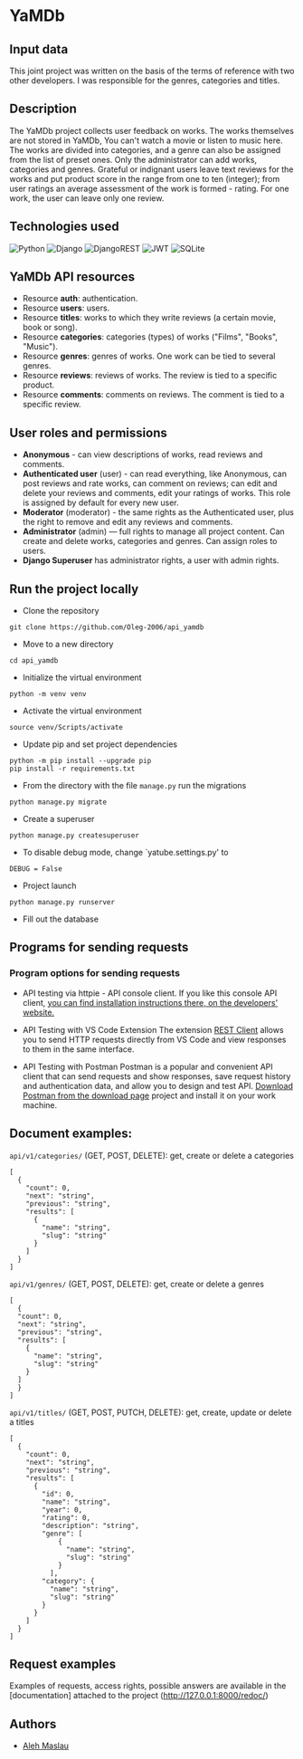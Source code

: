 #  YaMDb

## Input data
This joint project was written on the basis of the terms of reference with two other developers.
I was responsible for the genres, categories and titles.

## Description
The YaMDb project collects user feedback on works. The works themselves are not stored in YaMDb,
You can't watch a movie or listen to music here.
The works are divided into categories, and a genre can also be assigned from the list of preset ones.
Only the administrator can add works, categories and genres.
Grateful or indignant users leave text reviews for the works and put
product score in the range from one to ten (integer); from user ratings
an average assessment of the work is formed - rating. For one work, the user can
leave only one review.

## Technologies used
![Python](https://img.shields.io/badge/Python-3776AB?style=for-the-badge&logo=python&logoColor=white) ![Django](https://img.shields.io/badge/Django-092E20?style=for-the-badge&logo=django&logoColor=white) ![DjangoREST](https://img.shields.io/badge/DJANGO-REST-ff1709?style=for-the-badge&logo=django&logoColor=white&color=ff1709&labelColor=gray) ![JWT](https://img.shields.io/badge/JWT-black?style=for-the-badge&logo=JSON%20web%20tokens) ![SQLite](https://img.shields.io/badge/sqlite-%2307405e.svg?style=for-the-badge&logo=sqlite&logoColor=white)

## YaMDb API resources
- Resource **auth**: authentication.
- Resource **users**: users.
- Resource **titles**: works to which they write reviews (a certain movie, book or song).
- Resource **categories**: categories (types) of works ("Films", "Books", "Music").
- Resource **genres**: genres of works. One work can be tied to several genres.
- Resource **reviews**: reviews of works. The review is tied to a specific product.
- Resource **comments**: comments on reviews. The comment is tied to a specific review.

## User roles and permissions
- **Anonymous** - can view descriptions of works, read reviews and comments.
- **Authenticated user** (user) - can read everything, like Anonymous, can post reviews
  and rate works, can comment on reviews; can edit
  and delete your reviews and comments, edit your ratings of works. This role is assigned
  by default for every new user.
- **Moderator** (moderator) - the same rights as the Authenticated user,
  plus the right to remove and edit any reviews and comments.
- **Administrator** (admin) — full rights to manage all project content.
  Can create and delete works, categories and genres. Can assign roles to users.
- **Django Superuser** has administrator rights, a user with admin rights.

## Run the project locally
- Clone the repository
```
git clone https://github.com/Oleg-2006/api_yamdb
```
- Move to a new directory
```
cd api_yamdb
```
- Initialize the virtual environment
```
python -m venv venv
```
- Activate the virtual environment
```
source venv/Scripts/activate
```
- Update pip and set project dependencies
```
python -m pip install --upgrade pip
pip install -r requirements.txt
```
- From the directory with the file `manage.py` run the migrations
```
python manage.py migrate
```
- Create a superuser
```
python manage.py createsuperuser
```
- To disable debug mode, change `yatube.settings.py' to
```
DEBUG = False
```
- Project launch
```
python manage.py runserver
```
- Fill out the database

## Programs for sending requests

### Program options for sending requests
* API testing via httpie - API console client.
If you like this console API client, [you can find installation instructions there, on the developers' website.](https://httpie.io/docs/cli/installation)

* API Testing with VS Code Extension
The extension [REST Client](https://marketplace.visualstudio.com/items?itemName=humao.rest-client) allows you to send HTTP requests directly from VS Code and view responses to them in the same interface.

* API Testing with Postman
Postman is a popular and convenient API client that can send requests and show responses, save request history and authentication data, and allow you to design and test API.
[Download Postman from the download page](https://www.postman.com/downloads/) project and install it on your work machine.

## Document examples:

`api/v1/categories/` (GET, POST, DELETE): get, create or delete a categories
```
[
  {
    "count": 0,
    "next": "string",
    "previous": "string",
    "results": [
      {
        "name": "string",
        "slug": "string"
      }
    ]
  }
]
```
`api/v1/genres/` (GET, POST, DELETE): get, create or delete a genres
```
[
  {
  "count": 0,
  "next": "string",
  "previous": "string",
  "results": [
    {
      "name": "string",
      "slug": "string"
    }
  ]
  }
]
```
`api/v1/titles/` (GET, POST, PUTCH, DELETE): get, create, update or delete a titles
```
[
  {
    "count": 0,
    "next": "string",
    "previous": "string",
    "results": [
      {
        "id": 0,
        "name": "string",
        "year": 0,
        "rating": 0,
        "description": "string",
        "genre": [
            {
              "name": "string",
              "slug": "string"
            }
          ],
        "category": {
          "name": "string",
          "slug": "string"
        }
      }
    ]
  }
]
```

## Request examples
Examples of requests, access rights, possible answers are available in the [documentation] attached to the project (http://127.0.0.1:8000/redoc/)

## Authors
- [Aleh Maslau](https://github.com/Oleg-2006)
